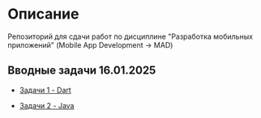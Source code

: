 # Описание

Репозиторий для сдачи работ по дисциплине "Разработка мобильных приложений" (Mobile App Development -> MAD)

## Вводные задачи 16.01.2025

- [Задачи 1 - Dart](https://github.com/int1cus/MAD_422_Andzhigaev/tree/main/Dart)

- [Задачи 2 - Java](https://github.com/int1cus/MAD_422_Andzhigaev/tree/main/Java)
